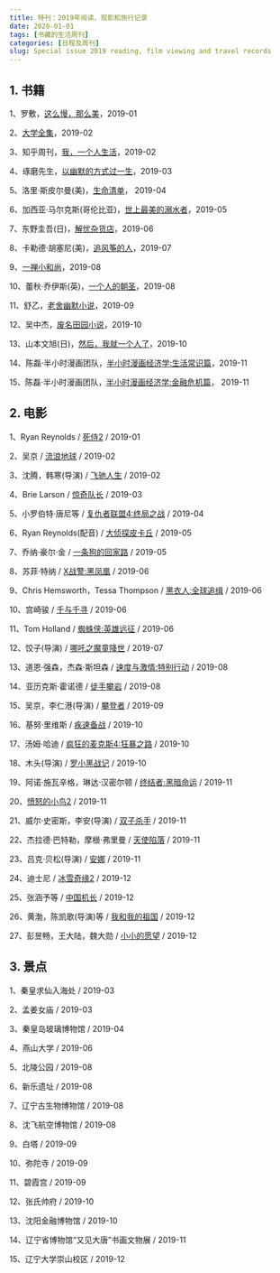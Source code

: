 ```yaml
---
title: 特刊：2019年阅读、观影和旅行记录
date: 2020-01-01
tags: [书藏的生活周刊]
categories: [日程及周刊]
slug: Special issue 2019 reading, film viewing and travel records
---
```


## 1. 书籍

1、罗敷，[这么慢，那么美](https://book.douban.com/subject/26576605/)，2019-01

2、[大学全集](https://book.douban.com/subject/27018748/)，2019-02

3、知乎周刊，[我，一个人生活](https://www.zhihu.com/pub/book/19551057)，2019-02

4、琢磨先生，[以幽默的方式过一生](https://book.douban.com/subject/27053004/)，2019-03

5、洛里·斯皮尔曼(美)，[生命清单](https://book.douban.com/subject/26650965)， 2019-04

6、加西亚·马尔克斯(哥伦比亚)，[世上最美的溺水者](https://book.douban.com/subject/26628811/)，2019-05

7、东野圭吾(日)，[解忧杂货店](https://book.douban.com/subject/25862578/)，2019-06

8、卡勒德·胡塞尼(美)，[追风筝的人](https://book.douban.com/subject/1770782/)，2019-07

9、[一禅小和尚](https://book.douban.com/subject/27126634/)，2019-08

10、蕾秋·乔伊斯(英)，[一个人的朝圣](https://book.douban.com/subject/24934182/)，2019-08

11、舒乙，[老舍幽默小说](https://book.douban.com/subject/30370470/)，2019-09

12、吴中杰，[废名田园小说](https://book.douban.com/subject/30370463/)，2019-10

13、山本文旭(日)，[然后，我就一个人了](https://book.douban.com/subject/6967980/)，2019-10

14、陈磊·半小时漫画团队，[半小时漫画经济学:生活常识篇](https://book.douban.com/subject/34800351/)，2019-11

15、陈磊·半小时漫画团队，[半小时漫画经济学:金融危机篇](https://book.douban.com/subject/34821264/)， 2019-11

## 2. 电影

1、Ryan Reynolds / [死侍2](https://movie.douban.com/subject/26588308/) / 2019-01

2、吴京 / [流浪地球](https://movie.douban.com/subject/26266893/) / 2019-02

3、沈腾，韩寒(导演) / [飞驰人生](https://movie.douban.com/subject/30163509/) / 2019-02

4、Brie Larson / [惊奇队长](https://movie.douban.com/subject/26213252/) / 2019-03

5、小罗伯特·唐尼等 / [复仇者联盟4:终局之战](https://movie.douban.com/subject/26100958/) / 2019-04

6、Ryan Reynolds(配音) / [大侦探皮卡丘](https://movie.douban.com/subject/26835471/) / 2019-05

7、乔纳·豪尔·金 / [一条狗的回家路](https://movie.douban.com/subject/27193043/) / 2019-05

8、苏菲·特纳 / [X战警:黑凤凰](https://movie.douban.com/subject/26667010/) / 2019-06

9、Chris Hemsworth，Tessa Thompson / [黑衣人:全球追缉](https://movie.douban.com/subject/19971676/) / 2019-06

10、宫崎骏 / [千与千寻](https://movie.douban.com/subject/1291561/) / 2019-06

11、Tom Holland / [蜘蛛侠:英雄远征](https://movie.douban.com/subject/26931786/) / 2019-06

12、饺子(导演) / [哪吒之魔童降世](https://movie.douban.com/subject/26794435/) / 2019-07

13、道恩·强森，杰森·斯坦森 / [速度与激情:特别行动](https://movie.douban.com/subject/27163278/) / 2019-08

14、亚历克斯·霍诺德 / [徒手攀岩](https://movie.douban.com/subject/30167509/) / 2019-08

15、吴京，李仁港(导演) / [攀登者](https://movie.douban.com/subject/30413052/) / 2019-09

16、基努·里维斯 / [疾速备战](https://movie.douban.com/subject/26909790/) / 2019-10

17、汤姆·哈迪 / [疯狂的麦克斯4:狂暴之路](https://movie.douban.com/subject/3592854/) / 2019-10

18、木头(导演) / [罗小黑战记](https://movie.douban.com/subject/26709258/) / 2019-10

19、阿诺·施瓦辛格，琳达·汉密尔顿 / [终结者:黑暗命运](https://movie.douban.com/subject/27109633/) / 2019-11

20、[愤怒的小鸟2](https://movie.douban.com/subject/26863060/) / 2019-11

21、威尔·史密斯，李安(导演) / [双子杀手](https://movie.douban.com/subject/3097572/) / 2019-11

22、杰拉德·巴特勒，摩根·弗里曼 / [天使陷落](https://movie.douban.com/subject/26900949/) / 2019-11

23、吕克·贝松(导演) / [安娜](https://movie.douban.com/subject/27166976/) / 2019-11

24、迪士尼 / [冰雪奇缘2](https://movie.douban.com/subject/25887288/) / 2019-12

25、张涵予等 / [中国机长](https://movie.douban.com/subject/30295905/) / 2019-12

26、黄渤，陈凯歌(导演)等 / [我和我的祖国](https://movie.douban.com/subject/32659890/) / 2019-12

27、彭昱畅，王大陆，魏大勋 / [小小的愿望](https://movie.douban.com/subject/30235440/) / 2019-12

## 3. 景点

1、秦皇求仙入海处 / 2019-03

2、孟姜女庙 / 2019-03

3、秦皇岛玻璃博物馆 / 2019-04

4、燕山大学 / 2019-06

5、北陵公园 / 2019-08

6、新乐遗址 / 2019-08

7、辽宁古生物博物馆 / 2019-08

8、沈飞航空博物馆 / 2019-08

9、白塔 / 2019-09

10、弥陀寺 / 2019-09

11、碧霞宫 / 2019-09

12、张氏帅府 / 2019-10

13、沈阳金融博物馆 / 2019-10

14、辽宁省博物馆“又见大唐”书画文物展 / 2019-11

15、辽宁大学崇山校区 / 2019-12